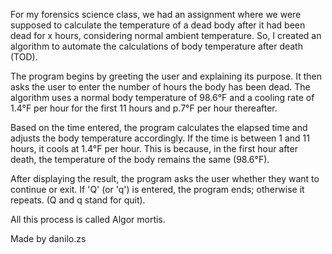 For my forensics science class, we had an assignment where we were supposed to
calculate the temperature of a dead body after it had been dead for x hours,
considering normal ambient temperature. So, I created an algorithm to automate
the calculations of body temperature after death (TOD).

The program begins by greeting the user and explaining its purpose. It then asks
the user to enter the number of hours the body has been dead. The algorithm uses
a normal body temperature of 98.6°F and a cooling rate of 1.4°F per hour for the
first 11 hours and p.7°F per hour thereafter.

Based on the time entered, the program calculates the elapsed time and adjusts
the body temperature accordingly. If the time is between 1 and 11 hours, it
cools at 1.4°F per hour. This is because, in the first hour after death, the
temperature of the body remains the same (98.6°F).

After displaying the result, the program asks the user whether they want to
continue or exit. If 'Q' (or 'q') is entered, the program ends; otherwise it
repeats. (Q and q stand for quit).

All this process is called Algor mortis.

Made by danilo.zs
